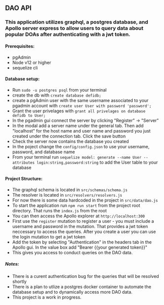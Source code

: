 ## DAO API

### This application utilizes graphql, a postgres database, and Apollo server express to allow users to query data about popular DOAs after authenticating with a jwt token.

#### Prerequisites:
- pgAdmin
- Node v12 or higher
- sequelize cli

#### Database setup:
- Run `sudo -u postgres psql` from your terminal
- create the db with `create database defidb;`
- create a pgAdmin user with the same username associated to your pgadmin account with `create user User with password 'password';`
- Grant the user privelages with `grant all privelages on database defidb to User;`
- In the pgadmin gui connect the server by clicking "Register" -> "Server" 
- In the modal add a server name under the general tab. Then add "localhost" for the host name and user name and password you just created under the connection tab. Click the save button
- Check the server now contains the database you created
- In the poject change the `config/config.json` to use your username, password, and database name
- From your terminal run `sequelize model: generate --name User --attributes login:string,password:string` to add the User table to your database

#### Project Structure:
- The graphql schema is located in `src/schemas/schema.js`
- The resolver is located in `src/resolvers/resolvers.js`
- For now there is some data hardcoded in the project in `src/data/dao.js`
- To start the application run `npm run start` from the project root directory. That runs the `index.js` from the root
- You can then access the Apollo explorer at `http://localhost:300`
- First use the `register` mutation to register a user - you must include a username and password in the mutation. That provides a jwt token neccessary to access the queries. After you create a user you can use the login mutation to get a jwt token
- Add the token by selecting "Authentication" in the headers tab in the Apollo gui. In the value box add "Bearer {{your generated token}}"
- This gives you access to conduct queries on the DAO data.

##### Notes:
- There is a curent authentication bug for the queries that will be resolved shortly
- There is a plan to utlize a postgres docker container to automate the database setup and to dynamically access more DAO data. 
- This project is a work in progress.
